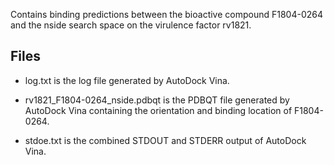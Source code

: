 Contains binding predictions between the bioactive compound F1804-0264 and the nside search space on the virulence factor rv1821.

## Files

- log.txt is the log file generated by AutoDock Vina.

- rv1821_F1804-0264_nside.pdbqt is the PDBQT file generated by AutoDock Vina containing the orientation and binding location of F1804-0264.

- stdoe.txt is the combined STDOUT and STDERR output of AutoDock Vina.


